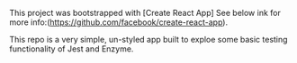 This project was bootstrapped with [Create React App] See below ink for more info:(https://github.com/facebook/create-react-app).

This repo is a very simple, un-styled app built to exploe some basic testing functionality of Jest and Enzyme.